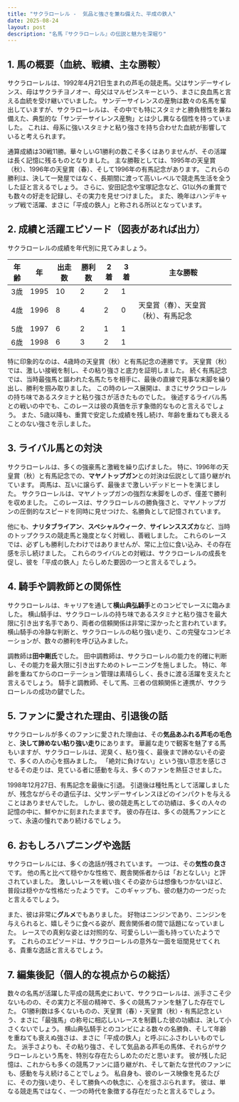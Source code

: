 ```yaml
---
title: "サクラローレル -  気品と強さを兼ね備えた、平成の鉄人"
date: 2025-08-24
layout: post
description: "名馬『サクラローレル』の伝説と魅力を深堀り"
---
```


## 1. 馬の概要（血統、戦績、主な勝鞍）

サクラローレルは、1992年4月21日生まれの芦毛の競走馬。父はサンデーサイレンス、母はサクラチヨノオー、母父はマルゼンスキーという、まさに良血馬と言える血統を受け継いでいました。  サンデーサイレンスの産駒は数々の名馬を輩出していますが、サクラローレルは、その中でも特にスタミナと勝負根性を兼ね備えた、典型的な「サンデーサイレンス産駒」とは少し異なる個性を持っていました。  これは、母系に強いスタミナと粘り強さを持ち合わせた血統が影響していると考えられます。

通算成績は30戦11勝。華々しいG1勝利の数こそ多くはありませんが、その活躍は長く記憶に残るものとなりました。  主な勝鞍としては、1995年の天皇賞（秋）、1996年の天皇賞（春）、そして1996年の有馬記念があります。  これらの勝利は、決して一発屋ではなく、長期間に渡って高いレベルで競走馬生活を全うした証と言えるでしょう。  さらに、安田記念や宝塚記念など、G1以外の重賞でも数々の好走を記録し、その実力を見せつけました。  また、晩年はハンデキャップ戦で活躍、まさに「平成の鉄人」と称される所以となっています。


## 2. 成績と活躍エピソード（図表があれば出力）

サクラローレルの成績を年代別に見てみましょう。

| 年齢 | 年 | 出走数 | 勝利数 | 2着 | 3着 | 主な勝鞍 |
|---|---|---|---|---|---|---|
| 3歳 | 1995 | 10 | 2 | 2 | 1 |  |
| 4歳 | 1996 | 8 | 4 | 2 | 0 | 天皇賞（春）、天皇賞（秋）、有馬記念 |
| 5歳 | 1997 | 6 | 2 | 1 | 1 |  |
| 6歳 | 1998 | 6 | 3 | 2 | 1 |  |


特に印象的なのは、4歳時の天皇賞（秋）と有馬記念の連勝です。  天皇賞（秋）では、激しい接戦を制し、その粘り強さと底力を証明しました。  続く有馬記念では、当時最強馬と謳われた名馬たちを相手に、最後の直線で見事な末脚を繰り出し、勝利を掴み取りました。  この時のレース展開は、まさにサクラローレルの持ち味であるスタミナと粘り強さが活きたものでした。  後述するライバル馬との戦いの中でも、このレースは彼の真価を示す象徴的なものと言えるでしょう。  また、5歳以降も、重賞で安定した成績を残し続け、年齢を重ねても衰えることのない強さを示しました。


## 3. ライバル馬との対決

サクラローレルは、多くの強豪馬と激戦を繰り広げました。  特に、1996年の天皇賞（秋）と有馬記念での、**マヤノトップガン**との対決は伝説として語り継がれています。  両馬は、互いに譲らず、最後まで激しいデッドヒートを演じました。  サクラローレルは、マヤノトップガンの強烈な末脚をしのぎ、僅差で勝利を収めました。  このレースは、サクラローレルの勝負強さと、マヤノトップガンの圧倒的なスピードを同時に見せつけた、名勝負として記憶されています。

他にも、**ナリタブライアン**、**スペシャルウィーク**、**サイレンススズカ**など、当時のトップクラスの競走馬と幾度となく対戦し、善戦しました。  これらのレースでは、必ずしも勝利したわけではありませんが、常に上位に食い込み、その存在感を示し続けました。  これらのライバルとの対戦は、サクラローレルの成長を促し、彼を「平成の鉄人」たらしめた要因の一つと言えるでしょう。


## 4. 騎手や調教師との関係性

サクラローレルは、キャリアを通して**横山典弘騎手**とのコンビでレースに臨みました。  横山騎手は、サクラローレルの持ち味であるスタミナと粘り強さを最大限に引き出す名手であり、両者の信頼関係は非常に深かったと言われています。  横山騎手の冷静な判断と、サクラローレルの粘り強い走り、この完璧なコンビネーションが、数々の勝利を呼び込みました。

調教師は**田中剛氏**でした。 田中調教師は、サクラローレルの能力を的確に判断し、その能力を最大限に引き出すためのトレーニングを施しました。  特に、年齢を重ねてからのローテーション管理は素晴らしく、長きに渡る活躍を支えたと言えるでしょう。  騎手と調教師、そして馬、三者の信頼関係と連携が、サクラローレルの成功の鍵でした。


## 5. ファンに愛された理由、引退後の話

サクラローレルが多くのファンに愛された理由は、その**気品あふれる芦毛の毛色**と、**決して諦めない粘り強い走り**にあります。  華麗な走りで観客を魅了する馬もいますが、サクラローレルは、泥臭く、粘り強く、最後まで諦めないその姿で、多くの人の心を掴みました。  「絶対に負けない」という強い意志を感じさせるその走りは、見ている者に感動を与え、多くのファンを熱狂させました。

1998年12月27日、有馬記念を最後に引退。  引退後は種牡馬として活躍しましたが、残念ながらその遺伝子は、父サンデーサイレンスほどのインパクトを与えることはありませんでした。  しかし、彼の競走馬としての功績は、多くの人々の記憶の中に、鮮やかに刻まれたままです。  彼の存在は、多くの競馬ファンにとって、永遠の憧れであり続けるでしょう。


## 6. おもしろハプニングや逸話

サクラローレルには、多くの逸話が残されています。  一つは、その**気性の良さ**です。  他の馬と比べて穏やかな性格で、厩舎関係者からは「おとなしい」と評されていました。  激しいレースを戦い抜くその姿からは想像もつかないほど、普段は穏やかな性格だったようです。  このギャップも、彼の魅力の一つだったと言えるでしょう。

また、彼は非常に**グルメ**でもありました。  好物はニンジンであり、ニンジンを与えられると、嬉しそうに食べる姿が、厩舎関係者の間で話題になっていました。  レースでの真剣な姿とは対照的な、可愛らしい一面も持っていたようです。  これらのエピソードは、サクラローレルの意外な一面を垣間見せてくれる、貴重な逸話と言えるでしょう。


## 7. 編集後記（個人的な視点からの総括）

数々の名馬が活躍した平成の競馬史において、サクラローレルは、派手さこそ少ないものの、その実力と不屈の精神で、多くの競馬ファンを魅了した存在でした。  G1勝利数は多くないものの、天皇賞（春）・天皇賞（秋）・有馬記念という、まさに「最強馬」の称号に相応しいレースを制覇した彼の功績は、決して小さくないでしょう。  横山典弘騎手とのコンビによる数々の名勝負、そして年齢を重ねても衰えぬ強さは、まさに「平成の鉄人」と呼ぶにふさわしいものでした。  派手さよりも、その粘り強さ、そして気品ある芦毛の馬体、それらがサクラローレルという馬を、特別な存在たらしめたのだと思います。  彼が残した記憶は、これからも多くの競馬ファンに語り継がれ、そして新たな世代のファンにも、感動を与え続けることでしょう。  私自身も、彼のレース映像を見るたびに、その力強い走り、そして勝負への執念に、心を揺さぶられます。  彼は、単なる競走馬ではなく、一つの時代を象徴する存在だったと言えるでしょう。
